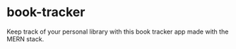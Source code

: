 # book-tracker
Keep track of your personal library with this book tracker app made with the MERN stack.
